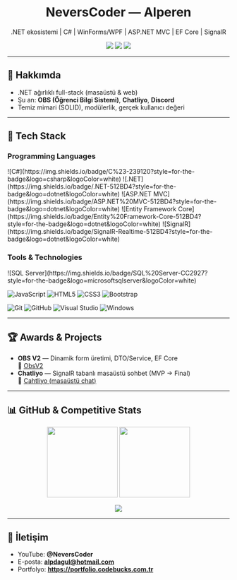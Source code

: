 <!-- Header / Banner -->
<h1 align="center">NeversCoder — Alperen</h1>
<p align="center">.NET ekosistemi | C# | WinForms/WPF | ASP.NET MVC | EF Core | SignalR</p>

<p align="center">
  <a href="https://github.com/Nevers01?tab=followers"><img src="https://img.shields.io/github/followers/Nevers01?style=for-the-badge&logo=github"></a>
  <a href="https://www.youtube.com/@NeversCoder"><img src="https://img.shields.io/badge/YouTube-NeversCoder-red?style=for-the-badge&logo=youtube"></a>
  <a href="mailto:alpdagul@hotmail.com"><img src="https://img.shields.io/badge/Email-alpdagul@hotmail.com-blue?style=for-the-badge&logo=gmail"></a>
</p>

---

## 👋 Hakkımda
- .NET ağırlıklı full-stack (masaüstü & web)
- Şu an: **OBS (Öğrenci Bilgi Sistemi)**, **Chatliyo**, **Discord**
- Temiz mimari (SOLID), modülerlik, gerçek kullanıcı değeri

---

## 🧰 Tech Stack

### Programming Languages
<p>
![C#](https://img.shields.io/badge/C%23-239120?style=for-the-badge&logo=csharp&logoColor=white)
![.NET](https://img.shields.io/badge/.NET-512BD4?style=for-the-badge&logo=dotnet&logoColor=white)
![ASP.NET MVC](https://img.shields.io/badge/ASP.NET%20MVC-512BD4?style=for-the-badge&logo=dotnet&logoColor=white)
![Entity Framework Core](https://img.shields.io/badge/Entity%20Framework-Core-512BD4?style=for-the-badge&logo=dotnet&logoColor=white)
![SignalR](https://img.shields.io/badge/SignalR-Realtime-512BD4?style=for-the-badge&logo=dotnet&logoColor=white)
</p>

### Tools & Technologies
<p>
  <!-- Veritabanı -->
![SQL Server](https://img.shields.io/badge/SQL%20Server-CC2927?style=for-the-badge&logo=microsoftsqlserver&logoColor=white)

<!-- Web Teknolojileri -->
![JavaScript](https://img.shields.io/badge/JavaScript-F7DF1E?style=for-the-badge&logo=javascript&logoColor=black)
![HTML5](https://img.shields.io/badge/HTML5-E34F26?style=for-the-badge&logo=html5&logoColor=white)
![CSS3](https://img.shields.io/badge/CSS3-1572B6?style=for-the-badge&logo=css3&logoColor=white)
![Bootstrap](https://img.shields.io/badge/Bootstrap-7952B3?style=for-the-badge&logo=bootstrap&logoColor=white)

<!-- Araçlar -->
![Git](https://img.shields.io/badge/Git-F05032?style=for-the-badge&logo=git&logoColor=white)
![GitHub](https://img.shields.io/badge/GitHub-181717?style=for-the-badge&logo=github&logoColor=white)
![Visual Studio](https://img.shields.io/badge/Visual%20Studio-5C2D91?style=for-the-badge&logo=visualstudio&logoColor=white)
![Windows](https://img.shields.io/badge/Windows-0078D6?style=for-the-badge&logo=windows&logoColor=white)
</p>

---

## 🏆 Awards & Projects
- **OBS V2** — Dinamik form üretimi, DTO/Service, EF Core  
  🔗 [ObsV2](https://github.com/Nevers01/ObsV2)
- **Chatliyo** — SignalR tabanlı masaüstü sohbet (MVP → Final)  
  🔗 [Cahtliyo (masaüstü chat)](https://github.com/Nevers01/chatapp)

---

## 📊 GitHub & Competitive Stats
<p align="center">
  <img height="160" src="https://github-readme-stats.vercel.app/api?username=Nevers01&show_icons=true&hide_title=true&count_private=true&theme=radical" />
  <img height="160" src="https://github-readme-stats.vercel.app/api/top-langs/?username=Nevers01&layout=compact&theme=radical" />
</p>

<!-- Trophies (opsiyonel) -->
<p align="center">
  <img src="https://github-profile-trophy.vercel.app/?username=Nevers01&theme=darkhub&no-frame=true&no-bg=true&margin-w=10" />
</p>

<!-- LeetCode (opsiyonel) -->
<!-- <img src="https://leetcard.jacoblin.cool/<kullanici>?theme=dark&font=JetBrains%20Mono&radius=10" /> -->

---

## 🤝 İletişim
- YouTube: **@NeversCoder**
- E-posta: **alpdagul@hotmail.com**
- Portfolyo: **https://portfolio.codebucks.com.tr**
